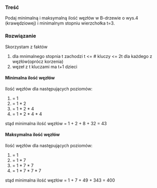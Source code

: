 ### Treść
Podaj minimalną i maksymalną ilość węzłów w B-drzewie o wys.4 (krawędziowej) i minimalnym stopniu wierzchołka t=3.

### Rozwiązanie
Skorzystam z faktów
1. dla mnimalnego stopnia t zachodzi t <= # kluczy <= 2t dla każdego z węzłów(oprócz korzenia)
2. węzeł z t kluczami ma t+1 dzieci

#### Minimalna ilość węzłów
Ilość węzłów dla następujących poziomów:
1. = 1
2. = 1 * 2
3. = 1 * 2 * 4
4. = 1 * 2 * 4 * 4

stąd minimalna ilość węzłów = 1 + 2 + 8 + 32 = 43

#### Maksymalna ilość węzłów
Ilość węzłów dla następujących poziomów:
1. = 1
2. = 1 * 7
3. = 1 * 7 * 7
4. = 1 * 7 * 7 * 7

stąd minimalna ilość węzłów = 1 + 7 + 49 + 343 = 400
